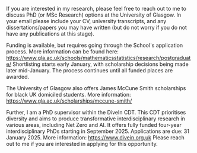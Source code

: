 If you are interested in my research, please feel free to reach out to me to discuss PhD (or MSc Research) options at the University of Glasgow. In your email please include your CV, university transcripts, and any dissertations/papers you may have written (but do not worry if you do not have any publications at this stage).

Funding is available, but requires going through the School's application process. More information can be found here: https://www.gla.ac.uk/schools/mathematicsstatistics/research/postgraduate/
Shortlisting starts early January, with scholarship decisions being made later mid-January. The process continues until all funded places are awarded.

The University of Glasgow also offers James McCune Smith scholarships for black UK domiciled students. More information: https://www.gla.ac.uk/scholarships/mccune-smith/

Further, I am a PhD supervisor within the DiveIn CDT. This CDT prioritises diversity and aims to produce transformative interdisciplinary research in various areas, including Net Zero and AI. It offers fully funded four-year interdisciplinary PhDs starting in September 2025.
Applications are due: 31 January 2025. More information: https://www.divein.org.uk
Please reach out to me if you are interested in applying for this opportunity.
